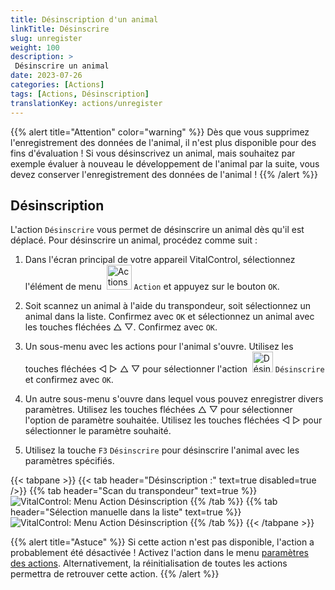 ```yaml
---
title: Désinscription d'un animal
linkTitle: Désinscrire
slug: unregister
weight: 100
description: >
 Désinscrire un animal
date: 2023-07-26
categories: [Actions]
tags: [Actions, Désinscription]
translationKey: actions/unregister
---
```

{{% alert title="Attention" color="warning" %}}
Dès que vous supprimez l'enregistrement des données de l'animal, il n'est plus disponible pour des fins d'évaluation ! Si vous désinscrivez un animal, mais souhaitez par exemple évaluer à nouveau le développement de l'animal par la suite, vous devez conserver l'enregistrement des données de l'animal !
{{% /alert %}}

## Désinscription

L'action `Désinscrire` vous permet de désinscrire un animal dès qu'il est déplacé. Pour désinscrire un animal, procédez comme suit :

1. Dans l'écran principal de votre appareil VitalControl, sélectionnez l'élément de menu &nbsp;<img src="/icons/actions.svg" width="40" align="bottom" alt="Actions" /> `Action` et appuyez sur le bouton `OK`.

2. Soit scannez un animal à l'aide du transpondeur, soit sélectionnez un animal dans la liste. Confirmez avec `OK` et sélectionnez un animal avec les touches fléchées △ ▽. Confirmez avec `OK`.

3. Un sous-menu avec les actions pour l'animal s'ouvre. Utilisez les touches fléchées ◁ ▷ △ ▽ pour sélectionner l'action &nbsp;<img src="/icons/actions/unregister.svg" width="33" align="bottom" alt="Désinscrire" /> `Désinscrire` et confirmez avec `OK`.

4. Un autre sous-menu s'ouvre dans lequel vous pouvez enregistrer divers paramètres. Utilisez les touches fléchées △ ▽ pour sélectionner l'option de paramètre souhaitée. Utilisez les touches fléchées ◁ ▷ pour sélectionner le paramètre souhaité.

5. Utilisez la touche `F3` `Désinscrire` pour désinscrire l'animal avec les paramètres spécifiés.

{{< tabpane >}}
{{< tab header="Désinscription :" text=true disabled=true />}}
{{% tab header="Scan du transpondeur" text=true %}}
![VitalControl: Menu Action Désinscription](../images/unregister-scan.png "Désinscrire un animal")
{{% /tab %}}
{{% tab header="Sélection manuelle dans la liste" text=true %}}
![VitalControl: Menu Action Désinscription](../images/unregister.png "Désinscrire un animal")
{{% /tab %}}
{{< /tabpane >}}


{{% alert title="Astuce" %}}
Si cette action n'est pas disponible, l'action a probablement été désactivée ! Activez l'action dans le menu [paramètres des actions](../settings/). Alternativement, la réinitialisation de toutes les actions permettra de retrouver cette action.
{{% /alert %}}
